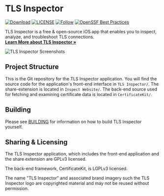 # TLS Inspector

[![Download](https://img.shields.io/itunes/v/1100539810.svg?label=iTunes%20App%20Store&logo=apple&style=flat)](https://tlsinspector.com/download.html)
[![LICENSE](https://img.shields.io/github/license/tls-inspector/tls-inspector.svg?logo=gnu&style=flat)](https://github.com/ecnepsnai/ds/blob/app-store/LICENSE)
[![Follow](https://img.shields.io/mastodon/follow/109742126529751070?domain=https%3A%2F%2Finfosec.exchange&logo=mastodon&logoColor=white&style=flat)](https://infosec.exchange/@tlsinspector)
[![OpenSSF Best Practices](https://bestpractices.coreinfrastructure.org/projects/6942/badge)](https://bestpractices.coreinfrastructure.org/projects/6942)

TLS Inspector is a free & open-source iOS app that enables you to inspect, analyze, and troubleshoot TLS connections.  
**[Learn More about TLS Inspector »](https://tlsinspector.com/about.html)**

<img src="https://tlsinspector.com/assets/img/screenshots.webp" alt="TLS Inspector Screenshots" />

## Project Structure

This is the Git repository for the TLS Inspector application. You will find the source code for the application's front-end interface in `TLS Inspector/`. The share-extension is located in `Inspect Website/`. The back-end source used for fetching and examining certificate data is located in `CertificateKit/`.

## Building

Please see [BUILDING](https://github.com/tls-inspector/tls-inspector/blob/app-store/BUILDING.md) for information on how to build TLS Inspector yourself.

## Sharing & Licensing

The TLS Inspector application, which includes the front-end application and the share extension are GPLv3 licensed.

The back-end framework, CertificateKit, is LGPLv3 licensed.

The name "TLS Inspector" and associated brand imagery such the TLS Inspector logo are copyrighted material and may not be reused without permission.
